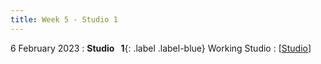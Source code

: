 ```yaml
---
title: Week 5 - Studio 1 
---
```


6 February 2023
: **Studio &nbsp; 1**{: .label .label-blue} Working Studio
  : [[Studio](https://canvas.nus.edu.sg/courses/42112/pages/studio-1-working-studio?module_item_id=97195)] 


